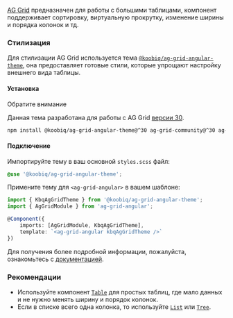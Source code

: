 [AG Grid](https://www.ag-grid.com/archive/30.2.0/angular-data-grid/) предназначен для работы с большими таблицами, компонент поддерживает сортировку, виртуальную прокрутку, изменение ширины и порядка колонок и тд.

<!-- example(ag-grid-overview) -->

### Стилизация

Для стилизации AG Grid используется тема [`@koobiq/ag-grid-angular-theme`](https://github.com/koobiq/data-grid/blob/main/packages/ag-grid-angular-theme/README.md), она предоставляет готовые стили, которые упрощают настройку внешнего вида таблицы.

#### Установка

<div class="kbq-callout kbq-callout_theme">
<div class="kbq-callout__header">Обратите внимание</div>
<div class="kbq-callout__content kbq-docs-element-last-child-margin-bottom-0">

Данная тема разработана для работы с AG Grid [версии 30](https://github.com/ag-grid/ag-grid/tree/v30.2.1).

```bash
npm install @koobiq/ag-grid-angular-theme@^30 ag-grid-community@^30 ag-grid-angular@^30
```

</div>
</div>

#### Подключение

Импортируйте тему в ваш основной `styles.scss` файл:

```scss
@use '@koobiq/ag-grid-angular-theme';
```

Примените тему для `<ag-grid-angular>` в вашем шаблоне:

```ts
import { KbqAgGridTheme } from '@koobiq/ag-grid-angular-theme';
import { AgGridModule } from 'ag-grid-angular';

@Component({
    imports: [AgGridModule, KbqAgGridTheme],
    template: `<ag-grid-angular kbqAgGridTheme />`
})
```

Для получения более подробной информации, пожалуйста, ознакомьтесь с [документацией](https://github.com/koobiq/data-grid/blob/main/packages/ag-grid-angular-theme/README.md).

### Рекомендации

-   Используйте компонент [`Table`](/ru/components/table) для простых таблиц, где мало данных и не нужно менять ширину и порядок колонок.
-   Если в списке всего одна колонка, то используйте [`List`](/ru/components/list) или [`Tree`](/ru/components/tree).
